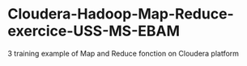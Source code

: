 # Cloudera-Hadoop-Map-Reduce-exercice-USS-MS-EBAM
3 training example of Map and Reduce fonction on Cloudera platform
